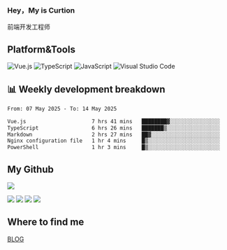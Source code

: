 ### Hey，My is Curtion
前端开发工程师
## Platform&Tools

![Vue.js](https://img.shields.io/badge/-Vue.js-4FC08D?style=flat-square&logo=Vue.js&logoColor=white)
![TypeScript](https://img.shields.io/badge/-TypeScript-007ACC?style=flat-square&logo=typescript&logoColor=white)
![JavaScript](https://img.shields.io/badge/-JavaScript-F7DF1E?style=flat-square&logo=javascript&logoColor=black)
![Visual Studio Code](https://img.shields.io/badge/-VSCode-007ACC?style=flat-square&logo=Visual-Studio-Code&logoColor=white)

## 📊 Weekly development breakdown

<!--START_SECTION:waka-->

```txt
From: 07 May 2025 - To: 14 May 2025

Vue.js                     7 hrs 41 mins   ████████▓░░░░░░░░░░░░░░░░   34.62 %
TypeScript                 6 hrs 26 mins   ███████▒░░░░░░░░░░░░░░░░░   28.95 %
Markdown                   2 hrs 27 mins   ██▓░░░░░░░░░░░░░░░░░░░░░░   11.07 %
Nginx configuration file   1 hr 4 mins     █▒░░░░░░░░░░░░░░░░░░░░░░░   04.87 %
PowerShell                 1 hr 3 mins     █▒░░░░░░░░░░░░░░░░░░░░░░░   04.77 %
```

<!--END_SECTION:waka-->

## My Github

![](http://github-profile-summary-cards.vercel.app/api/cards/profile-details?username=curtion&theme=nord_bright)

![](http://github-profile-summary-cards.vercel.app/api/cards/stats?username=curtion&theme=nord_bright)
![](http://github-profile-summary-cards.vercel.app/api/cards/productive-time?username=curtion&theme=nord_bright&utcOffset=8)
![](http://github-profile-summary-cards.vercel.app/api/cards/repos-per-language?username=curtion&theme=nord_bright)
![](http://github-profile-summary-cards.vercel.app/api/cards/most-commit-language?username=curtion&theme=nord_bright)

## Where to find me

[BLOG](https://blog.3gxk.net)
